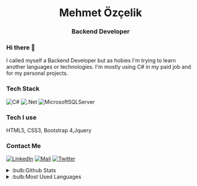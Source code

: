 <h1 align="center"> Mehmet Özçelik </h1>
<h3 align="center"> Backend Developer  </h3>

### Hi there 👋

I called myself a Backend Developer but as hobies I'm trying to learn another languages or technologies. I'm mostly using C# in my paid job and for my personal projects.

### Tech Stack
![C#](https://img.shields.io/badge/c%23-%23239120.svg?style=for-the-badge&logo=c-sharp&logoColor=white)
![.Net](https://img.shields.io/badge/.NET-5C2D91?style=for-the-badge&logo=.net&logoColor=white)
![MicrosoftSQLServer](https://img.shields.io/badge/Microsoft%20SQL%20Sever-CC2927?style=for-the-badge&logo=microsoft%20sql%20server&logoColor=white)
### Tech I use
 HTML5, CSS3, Bootstrap 4,Jquery

### Contact Me

[![LinkedIn](https://img.shields.io/badge/linkedin-%230077B5.svg?style=for-the-badge&logo=linkedin&logoColor=white)](https://www.linkedin.com/in/mehmetözçelik)
[![Mail](https://img.shields.io/badge/Gmail-D14836?style=for-the-badge&logo=gmail&logoColor=white)](mailto:mehmett.ozcelik@yahoo.com)
[![Twitter](https://img.shields.io/badge/<handle>-%231DA1F2.svg?style=for-the-badge&logo=Twitter&logoColor=white)](https://twitter.com/Ozcelik_Mehmett)



<details>
<summary>:bulb:Github Stats</summary>
<img src="https://github-readme-stats.vercel.app/api?username=Ustendr&count_private=true&show_icons=true&theme=radical&hide_rank=false"></details>

<details>
<summary>:bulb:Most Used Languages </summary>
<img src="https://github-readme-stats.vercel.app/api/top-langs/?username=Ustendr"></details>
